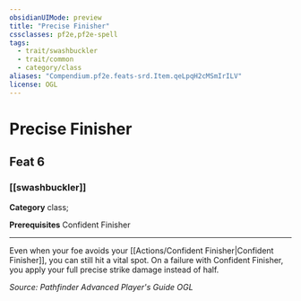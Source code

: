 ```yaml
---
obsidianUIMode: preview
title: "Precise Finisher"
cssclasses: pf2e,pf2e-spell
tags:
  - trait/swashbuckler
  - trait/common
  - category/class
aliases: "Compendium.pf2e.feats-srd.Item.qeLpqH2cMSmIrILV"
license: OGL
---
```

# Precise Finisher
## Feat 6
### [[swashbuckler]]

**Category** class; 



**Prerequisites** Confident Finisher
* * *
Even when your foe avoids your [[Actions/Confident Finisher|Confident Finisher]], you can still hit a vital spot. On a failure with Confident Finisher, you apply your full precise strike damage instead of half.

*Source: Pathfinder Advanced Player's Guide*
*OGL*